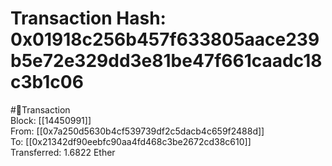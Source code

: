 
Transaction Hash: 0x01918c256b457f633805aace239b5e72e329dd3e81be47f661caadc18c3b1c06
====================================================================================
  
#💸Transaction  
Block: [[14450991]]  
From: [[0x7a250d5630b4cf539739df2c5dacb4c659f2488d]]  
To: [[0x21342df90eebfc90aa4fd468c3be2672cd38c610]]  
Transferred: 1.6822 Ether